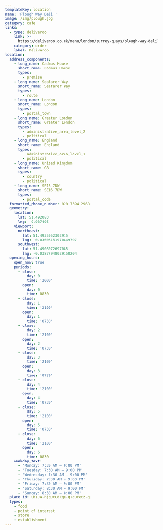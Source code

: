 ```yaml
---
templateKey: location
name: 'Plough Way Deli '
image: /img/plough.jpg
category: cafe
links:
  - type: deliveroo
    link: >-
      https://deliveroo.co.uk/menu/london/surrey-quays/plough-way-deli?utm_medium=affiliate&utm_source=google_maps_link
    category: order
    label: Deliveroo
location:
  address_components:
    - long_name: Cadmus House
      short_name: Cadmus House
      types:
        - premise
    - long_name: Seafarer Way
      short_name: Seafarer Way
      types:
        - route
    - long_name: London
      short_name: London
      types:
        - postal_town
    - long_name: Greater London
      short_name: Greater London
      types:
        - administrative_area_level_2
        - political
    - long_name: England
      short_name: England
      types:
        - administrative_area_level_1
        - political
    - long_name: United Kingdom
      short_name: GB
      types:
        - country
        - political
    - long_name: SE16 7DW
      short_name: SE16 7DW
      types:
        - postal_code
  formatted_phone_number: 020 7394 2968
  geometry:
    location:
      lat: 51.492083
      lng: -0.037405
    viewport:
      northeast:
        lat: 51.4935052302915
        lng: -0.03608151970849797
      southwest:
        lat: 51.4908072697085
        lng: -0.03877948029150204
  opening_hours:
    open_now: true
    periods:
      - close:
          day: 0
          time: '2000'
        open:
          day: 0
          time: 0830
      - close:
          day: 1
          time: '2100'
        open:
          day: 1
          time: '0730'
      - close:
          day: 2
          time: '2100'
        open:
          day: 2
          time: '0730'
      - close:
          day: 3
          time: '2100'
        open:
          day: 3
          time: '0730'
      - close:
          day: 4
          time: '2100'
        open:
          day: 4
          time: '0730'
      - close:
          day: 5
          time: '2100'
        open:
          day: 5
          time: '0730'
      - close:
          day: 6
          time: '2100'
        open:
          day: 6
          time: 0830
    weekday_text:
      - 'Monday: 7:30 AM – 9:00 PM'
      - 'Tuesday: 7:30 AM – 9:00 PM'
      - 'Wednesday: 7:30 AM – 9:00 PM'
      - 'Thursday: 7:30 AM – 9:00 PM'
      - 'Friday: 7:30 AM – 9:00 PM'
      - 'Saturday: 8:30 AM – 9:00 PM'
      - 'Sunday: 8:30 AM – 8:00 PM'
  place_id: ChIJ4-hjqOcCdkgR-qTcUr8tz-g
  types:
    - food
    - point_of_interest
    - store
    - establishment
---
```


